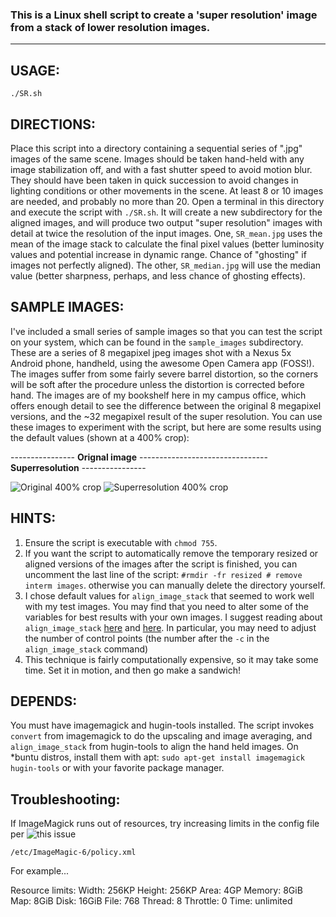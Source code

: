 ### This is a Linux shell script to create a 'super resolution' image from a stack of lower resolution images.

***


## USAGE:

`./SR.sh`

## DIRECTIONS:

Place this script into a directory containing a sequential series of ".jpg" images of the same scene. Images should be taken hand-held with any image stabilization off, and with a fast shutter speed to avoid motion blur. They should have been taken in quick succession to avoid changes in lighting conditions or other movements in the scene. At least 8 or 10 images are needed, and probably no more than 20.
Open a terminal in this directory and execute the script with `./SR.sh`. It will create a new subdirectory for the aligned images, and will produce two output "super resolution" images with detail at twice the resolution of the input images. One, `SR_mean.jpg` uses the mean of the image stack to calculate the final pixel values (better luminosity values and potential increase in dynamic range. Chance of "ghosting" if images not perfectly aligned). The other, `SR_median.jpg` will use the median value (better sharpness, perhaps, and less chance of ghosting effects).

## SAMPLE IMAGES:

I've included a small series of sample images so that you can test the script on your system, which can be found in the `sample_images` subdirectory. These are a series of 8 megapixel jpeg images shot with a Nexus 5x Android phone, handheld, using the awesome Open Camera app (FOSS!). The images suffer from some fairly severe barrel distortion, so the corners will be soft after the procedure unless the distortion is corrected before hand. The images are of my bookshelf here in my campus office, which offers enough detail to see the difference between the original 8 megapixel versions, and the ~32 megapixel result of the super resolution. You can use these images to experiment with the script, but here are some results using the default values (shown at a 400% crop):

---------------- **Orignal image** -------------------------------- **Superresolution** ----------------

 ![Original 400% crop](sample_images/sample_outputs/original_400pcnt.jpg  "Original 400% crop")  ![Superresolution 400% crop](sample_images/sample_outputs/superres_400pcnt.jpg  "Superresolution 400% crop") 

## HINTS:

1.  Ensure the script is executable with `chmod 755`.
2.  If you want the script to automatically remove the temporary resized or aligned versions of the images after the script is finished, you can uncomment the last line of the script: `#rmdir -fr resized # remove interm images`. otherwise you can manually delete the directory yourself.
3. I chose default values for `align_image_stack` that seemed to work well with my test images. You may find that you need to alter some of the variables for best results with your own images. I suggest reading about `align_image_stack` [here](http://wiki.panotools.org/Align_image_stack) and [here](http://photo.stackexchange.com/questions/83178/cannot-align-images-with-align-image-stack). In particular, you may need to adjust the number of control points (the number after the `-c` in the `align_image_stack` command)
4. This technique is fairly computationally expensive, so it may take some time. Set it in motion, and then go make a sandwich!

## DEPENDS:

You must have imagemagick and hugin-tools installed. The script invokes `convert` from imagemagick to do the upscaling and image averaging, and `align_image_stack` from hugin-tools to align the hand held images. On *buntu distros, install them with apt: `sudo apt-get install imagemagick hugin-tools` or with your favorite package manager.

## Troubleshooting:

If ImageMagick runs out of resources, try increasing limits in the config file per ![this issue](https://github.com/ImageMagick/ImageMagick/issues/396)

`/etc/ImageMagic-6/policy.xml`

For example...

Resource limits:
  Width: 256KP
  Height: 256KP
  Area: 4GP
  Memory: 8GiB
  Map: 8GiB
  Disk: 16GiB
  File: 768
  Thread: 8
  Throttle: 0
  Time: unlimited
